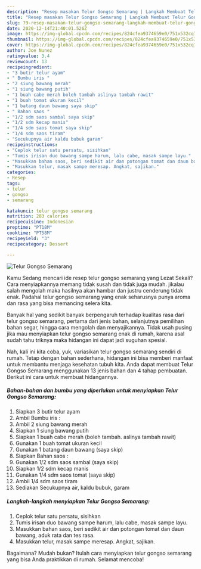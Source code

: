 ```yaml
---
description: "Resep masakan Telur Gongso Semarang | Langkah Membuat Telur Gongso Semarang Yang Lezat Sekali"
title: "Resep masakan Telur Gongso Semarang | Langkah Membuat Telur Gongso Semarang Yang Lezat Sekali"
slug: 79-resep-masakan-telur-gongso-semarang-langkah-membuat-telur-gongso-semarang-yang-lezat-sekali
date: 2020-12-14T21:40:01.526Z
image: https://img-global.cpcdn.com/recipes/824cfea9374659e0/751x532cq70/telur-gongso-semarang-foto-resep-utama.jpg
thumbnail: https://img-global.cpcdn.com/recipes/824cfea9374659e0/751x532cq70/telur-gongso-semarang-foto-resep-utama.jpg
cover: https://img-global.cpcdn.com/recipes/824cfea9374659e0/751x532cq70/telur-gongso-semarang-foto-resep-utama.jpg
author: Joe Nunez
ratingvalue: 3.4
reviewcount: 13
recipeingredient:
- "3 butir telur ayam"
- " Bumbu iris "
- "2 siung bawang merah"
- "1 siung bawang putih"
- "1 buah cabe merah boleh tambah aslinya tambah rawit"
- "1 buah tomat ukuran kecil"
- "1 batang daun bawang saya skip"
- " Bahan saos "
- "1/2 sdm saos sambal saya skip"
- "1/2 sdm kecap manis"
- "1/4 sdm saos tomat saya skip"
- "1/4 sdm saos tiram"
- "Secukupnya air kaldu bubuk garam"
recipeinstructions:
- "Ceplok telur satu persatu, sisihkan"
- "Tumis irisan duo bawang sampe harum, lalu cabe, masak sampe layu."
- "Masukkan bahan saos, beri sedikit air dan potongan tomat dan daun bawang, aduk rata dan tes rasa."
- "Masukkan telur, masak sampe meresap. Angkat, sajikan."
categories:
- Resep
tags:
- telur
- gongso
- semarang

katakunci: telur gongso semarang 
nutrition: 283 calories
recipecuisine: Indonesian
preptime: "PT18M"
cooktime: "PT58M"
recipeyield: "3"
recipecategory: Dessert

---
```



![Telur Gongso Semarang](https://img-global.cpcdn.com/recipes/824cfea9374659e0/751x532cq70/telur-gongso-semarang-foto-resep-utama.jpg)

Kamu Sedang mencari ide resep telur gongso semarang yang Lezat Sekali? Cara menyiapkannya memang tidak susah dan tidak juga mudah. jikalau salah mengolah maka hasilnya akan hambar dan justru cenderung tidak enak. Padahal telur gongso semarang yang enak seharusnya punya aroma dan rasa yang bisa memancing selera kita.

Banyak hal yang sedikit banyak berpengaruh terhadap kualitas rasa dari telur gongso semarang, pertama dari jenis bahan, selanjutnya pemilihan bahan segar, hingga cara mengolah dan menyajikannya. Tidak usah pusing jika mau menyiapkan telur gongso semarang enak di rumah, karena asal sudah tahu triknya maka hidangan ini dapat jadi suguhan spesial.




Nah, kali ini kita coba, yuk, variasikan telur gongso semarang sendiri di rumah. Tetap dengan bahan sederhana, hidangan ini bisa memberi manfaat untuk membantu menjaga kesehatan tubuh kita. Anda dapat membuat Telur Gongso Semarang menggunakan 13 jenis bahan dan 4 tahap pembuatan. Berikut ini cara untuk membuat hidangannya.

<!--inarticleads1-->

##### Bahan-bahan dan bumbu yang diperlukan untuk menyiapkan Telur Gongso Semarang:

1. Siapkan 3 butir telur ayam
1. Ambil  Bumbu iris :
1. Ambil 2 siung bawang merah
1. Siapkan 1 siung bawang putih
1. Siapkan 1 buah cabe merah (boleh tambah. aslinya tambah rawit)
1. Gunakan 1 buah tomat ukuran kecil
1. Gunakan 1 batang daun bawang (saya skip)
1. Siapkan  Bahan saos :
1. Gunakan 1/2 sdm saos sambal (saya skip)
1. Siapkan 1/2 sdm kecap manis
1. Gunakan 1/4 sdm saos tomat (saya skip)
1. Ambil 1/4 sdm saos tiram
1. Sediakan Secukupnya air, kaldu bubuk, garam




<!--inarticleads2-->

##### Langkah-langkah menyiapkan Telur Gongso Semarang:

1. Ceplok telur satu persatu, sisihkan
1. Tumis irisan duo bawang sampe harum, lalu cabe, masak sampe layu.
1. Masukkan bahan saos, beri sedikit air dan potongan tomat dan daun bawang, aduk rata dan tes rasa.
1. Masukkan telur, masak sampe meresap. Angkat, sajikan.




Bagaimana? Mudah bukan? Itulah cara menyiapkan telur gongso semarang yang bisa Anda praktikkan di rumah. Selamat mencoba!

